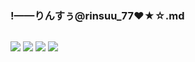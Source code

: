 ### !——りんすぅ@rinsuu_77❤★☆.md
![]()

![](https://pbs.twimg.com/media/D_CXAAOU0AIVKsx?format=jpg&name=4096x4096)
![](https://pbs.twimg.com/media/D_CXGtgUwAAljwQ?format=jpg&name=4096x4096)
![](https://pbs.twimg.com/media/ECaoRUxU4AEC7VX?format=jpg&name=4096x4096)
![](https://pbs.twimg.com/media/ECaoRX2UYAA4Bi6?format=jpg&name=4096x4096)
